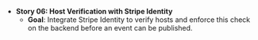 - **Story 06: Host Verification with Stripe Identity**
  - **Goal**: Integrate Stripe Identity to verify hosts and enforce this check on the backend before an event can be published.
